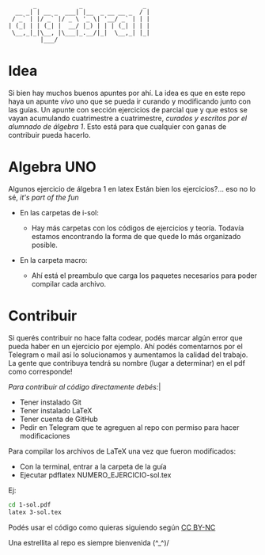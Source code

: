 ```
       _            _                 _ 
  __ _| | __ _  ___| |__  _ __ __ _  / |
 / _` | |/ _` |/ _ \ '_ \| '__/ _` | | |
| (_| | | (_| |  __/ |_) | | | (_| | | |
 \__,_|_|\__, |\___|_.__/|_|  \__,_| |_|
         |___/                          
```
# Idea
Si bien hay muchos buenos apuntes por ahí. La idea es que en este repo haya un apunte _vivo_ uno que se pueda
ir curando y modificando junto con las guías. Un apunte con sección ejercicios de parcial que y que estos se vayan
acumulando cuatrimestre a cuatrimestre, *curados y escritos por el alumnado de álgebra 1*.
Esto está para que cualquier con ganas de contribuir pueda hacerlo.


# Algebra UNO
Algunos ejercicio de álgebra 1 en latex
Están bien los ejercicios?... eso no lo sé, _it's part of the fun_

- En las carpetas de i-sol:
    - Hay más carpetas con los códigos de ejercicios y teoría. Todavía estamos encontrando la forma de 
    que quede lo más organizado posible.

-   En la carpeta macro:
    - Ahí está el preambulo que carga los paquetes necesarios para poder compilar cada archivo.


# Contribuir
Si querés contribuir no hace falta codear, podés marcar algún error que pueda haber en un ejercicio por ejemplo. Ahí
podés comentarnos por el Telegram o mail así lo solucionamos y aumentamos la calidad del trabajo.
La gente que contribuya tendrá su nombre (lugar a determinar) en el pdf como corresponde!

*Para contribuir al código directamente debés:*|
- Tener instalado Git
- Tener instalado LaTeX
- Tener cuenta de GitHub
- Pedir en Telegram que te agreguen al repo con permiso para hacer modificaciones


Para compilar los archivos de LaTeX una vez que fueron modificados:
- Con la terminal, entrar a la carpeta de la guía
- Ejecutar pdflatex NUMERO_EJERCICIO-sol.tex

Ej:
```bash
cd 1-sol.pdf
latex 3-sol.tex
```

Podés usar el código como quieras siguiendo según [CC BY-NC](https://creativecommons.org/licenses/by-nc/4.0/)

Una estrellita al repo es siempre bienvenida
(^_^)/
